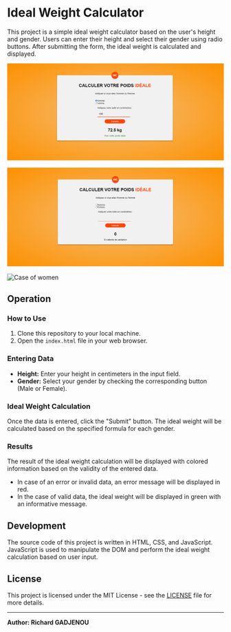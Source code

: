 # Ideal Weight Calculator

This project is a simple ideal weight calculator based on the user's height and gender. Users can enter their height and select their gender using radio buttons. After submitting the form, the ideal weight is calculated and displayed.

![Ideal Weight Calculator](javasc/int.png)


![Cas of men](javasc/h.png)



![Case of women](sjavasc/f.png)

## Operation

### How to Use

1. Clone this repository to your local machine.
2. Open the `index.html` file in your web browser.

### Entering Data

- **Height:** Enter your height in centimeters in the input field.
- **Gender:** Select your gender by checking the corresponding button (Male or Female).

### Ideal Weight Calculation

Once the data is entered, click the "Submit" button. The ideal weight will be calculated based on the specified formula for each gender.

### Results

The result of the ideal weight calculation will be displayed with colored information based on the validity of the entered data.

- In case of an error or invalid data, an error message will be displayed in red.
- In the case of valid data, the ideal weight will be displayed in green with an informative message.

## Development

The source code of this project is written in HTML, CSS, and JavaScript. JavaScript is used to manipulate the DOM and perform the ideal weight calculation based on user input.

## License

This project is licensed under the MIT License - see the [LICENSE](GPL) file for more details.

---
**Author: Richard GADJENOU**
